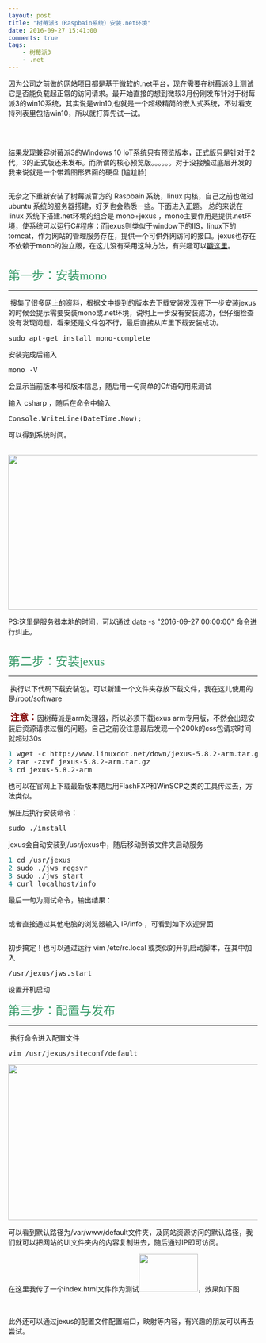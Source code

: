```yaml
---
layout: post
title: "树莓派3（Raspbain系统）安装.net环境"
date: 2016-09-27 15:41:00
comments: true
tags: 
	- 树莓派3
	- .net
---
```


<p>因为公司之前做的网站项目都是基于微软的.net平台，现在需要在树莓派3上测试它是否能负载起正常的访问请求。最开始直接的想到微软3月份刚发布针对于树莓派3的win10系统，其实说是win10,也就是一个超级精简的嵌入式系统，不过看支持列表里包括win10，所以就打算先试一试。</p>
<!-- more -->
<p><img style="display: block; margin-left: auto; margin-right: auto;" src="http://images2015.cnblogs.com/blog/984702/201609/984702-20160927142910203-1868102429.png" alt="" /></p>
<br />
<p>结果发现兼容树莓派3的Windows 10 IoT系统只有预览版本，正式版只是针对于2代，3的正式版还未发布。而所谓的核心预览版。。。。。。对于没接触过底层开发的我来说就是一个带着图形界面的硬盘 [尴尬脸]</p>
<p><img style="display: block; margin-left: auto; margin-right: auto;" src="http://images2015.cnblogs.com/blog/984702/201609/984702-20160927143106031-40165117.png" alt="" /></p>

<p>无奈之下重新安装了树莓派官方的 Raspbain 系统，linux 内核，自己之前也做过 ubuntu 系统的服务器搭建，好歹也会熟悉一些。下面进入正题。
总的来说在 linux 系统下搭建.net环境的组合是 mono+jexus ，mono主要作用是提供.net环境，使系统可以运行C#程序；而jexus则类似于window下的IIS，linux下的tomcat，作为网站的管理服务存在，提供一个可供外网访问的接口。jexus也存在不依赖于mono的独立版，在这儿没有采用这种方法，有兴趣可以<a title="jexus独立版" href="http://www.cnblogs.com/yunei/p/5452120.html" target="_blank">戳这里</a>。</p>
<br />
<span style="font-size: 18pt; font-family: 'Microsoft YaHei'; color: #339966;">第一步：安装mono</span>
<hr />
<p>&nbsp;搜集了很多网上的资料，根据文中提到的版本去下载安装发现在下一步安装jexus的时候会提示需要安装mono或.net环境，说明上一步没有安装成功，但仔细检查没有发现问题，看来还是文件包不行，最后直接从库里下载安装成功。</p>
<pre>sudo apt-get install mono-complete</pre>
<p>安装完成后输入</p>
<pre>mono -V</pre>
<p>会显示当前版本号和版本信息，随后用一句简单的C#语句用来测试</p>
<p>输入 csharp ，随后在命令中输入</p>
<pre>Console.WriteLine(DateTime.Now);</pre>
<p>可以得到系统时间。</p>
<p>&nbsp;<img style="display: block; margin-left: auto; margin-right: auto;" src="http://images2015.cnblogs.com/blog/984702/201609/984702-20160927145319750-496190871.png" alt="" width="567" height="312" /></p>
<p>PS:这里是服务器本地的时间，可以通过&nbsp;date -s "2016-09-27 00:00:00" 命令进行纠正。</p>
<br />
<span style="font-size: 18pt; font-family: 'Microsoft YaHei'; color: #339966;">第二步：安装jexus</span>
<hr />
<p>&nbsp;执行以下代码下载安装包。可以新建一个文件夹存放下载文件，我在这儿使用的是/root/software</p>
<p><strong><span style="color: #800000; font-size: 18px;">&nbsp;注意：</span></strong>因树莓派是arm处理器，所以必须下载jexus arm专用版，不然会出现安装后资源请求过慢的问题。自己之前没注意最后发现一个200k的css包请求时间就超过30s</p>

<pre><span style="color: #008080;">1</span> wget -c http://www.linuxdot.net/down/jexus-5.8.2-arm.tar.gz
<span style="color: #008080;">2</span> tar -zxvf jexus-5.8.2-arm.tar.gz
<span style="color: #008080;">3</span> cd jexus-5.8.2-arm</pre>

<p>也可以在官网上下载最新版本随后用FlashFXP和WinSCP之类的工具传过去，方法类似。</p>
<p>解压后执行安装命令：</p>

<pre>sudo ./install</pre>

<p>jexus会自动安装到/usr/jexus中，随后移动到该文件夹启动服务</p>

<pre><span style="color: #008080;">1</span> cd /usr/jexus
<span style="color: #008080;">2</span> sudo ./jws regsvr
<span style="color: #008080;">3</span> sudo ./jws start
<span style="color: #008080;">4</span> curl localhost/info</pre>

<p>最后一句为测试命令，输出结果：</p>
<p><img style="display: block; margin-left: auto; margin-right: auto;" src="http://images2015.cnblogs.com/blog/984702/201609/984702-20160927150814016-537286363.png" alt="" /></p>
<p>或者直接通过其他电脑的浏览器输入 IP/info ，可看到如下欢迎界面</p>
<p><img style="display: block; margin-left: auto; margin-right: auto;" src="http://images2015.cnblogs.com/blog/984702/201609/984702-20160927150926844-318764430.png" alt="" /></p>
<p>初步搞定！也可以通过运行 vim /etc/rc.local 或类似的开机启动脚本，在其中加入&nbsp;</p>
<pre>/usr/jexus/jws.start</pre>
<p>设置开机启动</p>

<span style="font-size: 18pt; font-family: 'Microsoft YaHei'; color: #339966;">第三步：配置与发布</span>
<hr />
<p>&nbsp;执行命令进入配置文件
</p>

<pre>vim /usr/jexus/siteconf/default</pre>

<p><img style="display: block; margin-left: auto; margin-right: auto;" src="http://images2015.cnblogs.com/blog/984702/201609/984702-20160927151913391-1464032230.png" alt="" width="528" height="314" /></p>
<p>可以看到默认路径为/var/www/default文件夹，及网站资源访问的默认路径，我们就可以把网站的UI文件夹内的内容复制进去，随后通过IP即可访问。</p>
<p>在这里我传了一个index.html文件作为测试<img src="http://images2015.cnblogs.com/blog/984702/201609/984702-20160927152713203-131199162.png" alt="" width="119" height="76" />，效果如下图</p>
<p>&nbsp;<img style="display: block; margin-left: auto; margin-right: auto;" src="http://images2015.cnblogs.com/blog/984702/201609/984702-20160927152618047-19726767.png" alt="" /></p>
<p>此外还可以通过jexus的配置文件配置端口，映射等内容，有兴趣的朋友可以再去尝试。</p>